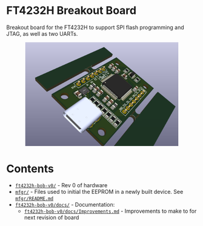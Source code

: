 # FT4232H Breakout Board

Breakout board for the FT4232H to support SPI flash programming and JTAG, as well as two UARTs.

<p align="center">
  <img src="ft4232h-bob-v0/docs/v0-3d-render.png" alt="FT4232H Breakout Board 3D Render" width="80%" max-width="80%">
</p>

# Contents

 - [`ft4232h-bob-v0/`](ft4232h-bob-v0/) - Rev 0 of hardware
 - [`mfgr/`](mfgr/) - Files used to initial the EEPROM in a newly built device. See [`mfgr/README.md`](mfgr/README.md)
 - [`ft4232h-bob-v0/docs/`](ft4232h-bob-v0/docs/) - Documentation:
   - [`ft4232h-bob-v0/docs/Improvements.md`](ft4232h-bob-v0/docs/Improvements.md) - Improvements to make to for next revision of board